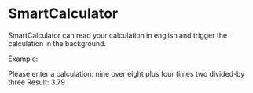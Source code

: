 # SmartCalculator

SmartCalculator can read your calculation in english and trigger the calculation in the background.


Example: 

Please enter a calculation:
nine over eight plus four times two divided-by three
Result: 3.79


